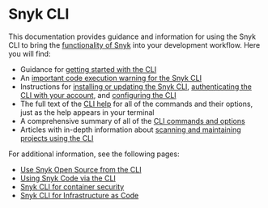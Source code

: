 # Snyk CLI

This documentation provides guidance and information for using the Snyk CLI to bring the [functionality of Snyk](../getting-started/introducing-snyk.md) into your development workflow. Here you will find:

* Guidance for [getting started with the CLI](getting-started-with-the-snyk-cli.md)
* An [important code execution warning for the Snyk CLI](code-execution-warning-for-snyk-cli.md)
* Instructions for [installing or updating the Snyk CLI](install-or-update-the-snyk-cli/), [authenticating the CLI with your account](authenticate-the-cli-with-your-account.md), and [configuring the CLI](configure-the-snyk-cli/)
* The full text of the [CLI help](commands/) for all of the commands and their options, just as the help appears in your terminal
* A comprehensive summary of all of the [CLI commands and options](cli-commands-and-options-summary.md)
* Articles with in-depth information about [scanning and maintaining projects using the CLI](scan-and-maintain-projects-using-the-cli/)

For additional information, see the following pages:

* [Use Snyk Open Source from the CLI](scan-and-maintain-projects-using-the-cli/snyk-cli-for-open-source/)
* [Using Snyk Code via the CLI](scan-and-maintain-projects-using-the-cli/snyk-cli-for-snyk-code/)
* [Snyk CLI for container security](scan-and-maintain-projects-using-the-cli/snyk-cli-for-snyk-container/)
* [Snyk CLI for Infrastructure as Code](scan-and-maintain-projects-using-the-cli/snyk-cli-for-iac/)
